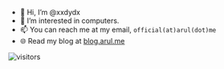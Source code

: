 - 👋 Hi, I’m @xxdydx
- 👀 I’m interested in computers.
- 📫 You can reach me at my email, ```official(at)arul(dot)me```
- 🌐 Read my blog at [blog.arul.me](https://blog.arul.me)




![visitors](https://visitor-badge.glitch.me/badge?page_id=xxdydx&left_color=green&right_color=red)

<!---
arul00/arul00 is a ✨ special ✨ repository because its `README.md` (this file) appears on your GitHub profile.
You can click the Preview link to take a look at your changes.
--->
